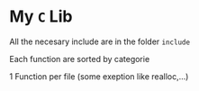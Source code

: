 # My `C` Lib

All the necesary include are in the folder `include`

Each function are sorted by categorie

1 Function per file (some exeption like realloc,...)
